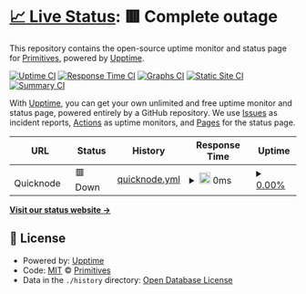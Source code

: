 # [📈 Live Status](https://Primitives-xyz.github.io/prim-monitor): <!--live status--> **🟥 Complete outage**

This repository contains the open-source uptime monitor and status page for [Primitives](primitives.xyz), powered by [Upptime](https://github.com/upptime/upptime).

[![Uptime CI](https://github.com/Primitives-xyz/prim-monitor/workflows/Uptime%20CI/badge.svg)](https://github.com/Primitives-xyz/prim-monitor/actions?query=workflow%3A%22Uptime+CI%22)
[![Response Time CI](https://github.com/Primitives-xyz/prim-monitor/workflows/Response%20Time%20CI/badge.svg)](https://github.com/Primitives-xyz/prim-monitor/actions?query=workflow%3A%22Response+Time+CI%22)
[![Graphs CI](https://github.com/Primitives-xyz/prim-monitor/workflows/Graphs%20CI/badge.svg)](https://github.com/Primitives-xyz/prim-monitor/actions?query=workflow%3A%22Graphs+CI%22)
[![Static Site CI](https://github.com/Primitives-xyz/prim-monitor/workflows/Static%20Site%20CI/badge.svg)](https://github.com/Primitives-xyz/prim-monitor/actions?query=workflow%3A%22Static+Site+CI%22)
[![Summary CI](https://github.com/Primitives-xyz/prim-monitor/workflows/Summary%20CI/badge.svg)](https://github.com/Primitives-xyz/prim-monitor/actions?query=workflow%3A%22Summary+CI%22)

With [Upptime](https://upptime.js.org), you can get your own unlimited and free uptime monitor and status page, powered entirely by a GitHub repository. We use [Issues](https://github.com/Primitives-xyz/prim-monitor/issues) as incident reports, [Actions](https://github.com/Primitives-xyz/prim-monitor/actions) as uptime monitors, and [Pages](https://Primitives-xyz.github.io/prim-monitor) for the status page.

<!--start: status pages-->
<!-- This summary is generated by Upptime (https://github.com/upptime/upptime) -->
<!-- Do not edit this manually, your changes will be overwritten -->
<!-- prettier-ignore -->
| URL | Status | History | Response Time | Uptime |
| --- | ------ | ------- | ------------- | ------ |
| <img alt="" src="https://icons.duckduckgo.com/ip3/null.ico" height="13"> Quicknode | 🟥 Down | [quicknode.yml](https://github.com/nicholasoxford/prim-monitor/commits/HEAD/history/quicknode.yml) | <details><summary><img alt="Response time graph" src="./graphs/quicknode/response-time-week.png" height="20"> 0ms</summary><br><a href="https://Primitives-xyz.github.io/prim-monitor/history/quicknode"><img alt="Response time 0" src="https://img.shields.io/endpoint?url=https%3A%2F%2Fraw.githubusercontent.com%2Fnicholasoxford%2Fprim-monitor%2FHEAD%2Fapi%2Fquicknode%2Fresponse-time.json"></a><br><a href="https://Primitives-xyz.github.io/prim-monitor/history/quicknode"><img alt="24-hour response time 0" src="https://img.shields.io/endpoint?url=https%3A%2F%2Fraw.githubusercontent.com%2Fnicholasoxford%2Fprim-monitor%2FHEAD%2Fapi%2Fquicknode%2Fresponse-time-day.json"></a><br><a href="https://Primitives-xyz.github.io/prim-monitor/history/quicknode"><img alt="7-day response time 0" src="https://img.shields.io/endpoint?url=https%3A%2F%2Fraw.githubusercontent.com%2Fnicholasoxford%2Fprim-monitor%2FHEAD%2Fapi%2Fquicknode%2Fresponse-time-week.json"></a><br><a href="https://Primitives-xyz.github.io/prim-monitor/history/quicknode"><img alt="30-day response time 0" src="https://img.shields.io/endpoint?url=https%3A%2F%2Fraw.githubusercontent.com%2Fnicholasoxford%2Fprim-monitor%2FHEAD%2Fapi%2Fquicknode%2Fresponse-time-month.json"></a><br><a href="https://Primitives-xyz.github.io/prim-monitor/history/quicknode"><img alt="1-year response time 0" src="https://img.shields.io/endpoint?url=https%3A%2F%2Fraw.githubusercontent.com%2Fnicholasoxford%2Fprim-monitor%2FHEAD%2Fapi%2Fquicknode%2Fresponse-time-year.json"></a></details> | <details><summary><a href="https://Primitives-xyz.github.io/prim-monitor/history/quicknode">0.00%</a></summary><a href="https://Primitives-xyz.github.io/prim-monitor/history/quicknode"><img alt="All-time uptime 0.00%" src="https://img.shields.io/endpoint?url=https%3A%2F%2Fraw.githubusercontent.com%2Fnicholasoxford%2Fprim-monitor%2FHEAD%2Fapi%2Fquicknode%2Fuptime.json"></a><br><a href="https://Primitives-xyz.github.io/prim-monitor/history/quicknode"><img alt="24-hour uptime 0.00%" src="https://img.shields.io/endpoint?url=https%3A%2F%2Fraw.githubusercontent.com%2Fnicholasoxford%2Fprim-monitor%2FHEAD%2Fapi%2Fquicknode%2Fuptime-day.json"></a><br><a href="https://Primitives-xyz.github.io/prim-monitor/history/quicknode"><img alt="7-day uptime 0.00%" src="https://img.shields.io/endpoint?url=https%3A%2F%2Fraw.githubusercontent.com%2Fnicholasoxford%2Fprim-monitor%2FHEAD%2Fapi%2Fquicknode%2Fuptime-week.json"></a><br><a href="https://Primitives-xyz.github.io/prim-monitor/history/quicknode"><img alt="30-day uptime 1.38%" src="https://img.shields.io/endpoint?url=https%3A%2F%2Fraw.githubusercontent.com%2Fnicholasoxford%2Fprim-monitor%2FHEAD%2Fapi%2Fquicknode%2Fuptime-month.json"></a><br><a href="https://Primitives-xyz.github.io/prim-monitor/history/quicknode"><img alt="1-year uptime 0.00%" src="https://img.shields.io/endpoint?url=https%3A%2F%2Fraw.githubusercontent.com%2Fnicholasoxford%2Fprim-monitor%2FHEAD%2Fapi%2Fquicknode%2Fuptime-year.json"></a></details>

<!--end: status pages-->

[**Visit our status website →**](https://Primitives-xyz.github.io/prim-monitor)

## 📄 License

- Powered by: [Upptime](https://github.com/upptime/upptime)
- Code: [MIT](./LICENSE) © [Primitives](primitives.xyz)
- Data in the `./history` directory: [Open Database License](https://opendatacommons.org/licenses/odbl/1-0/)
